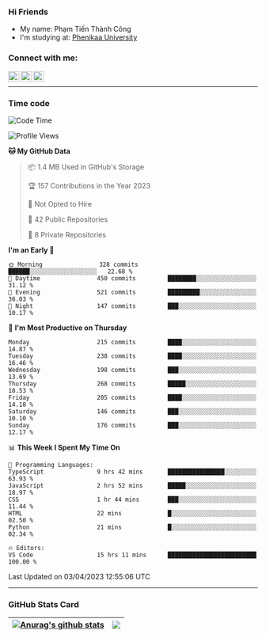 ### Hi Friends

- My name: Phạm Tiến Thành Công
- I'm studying at: [Phenikaa University]


### Connect with me:
[<img align="left" alt="PhamTienThanhCong | Facebook" width="22px" src="https://upload.wikimedia.org/wikipedia/commons/thumb/1/16/Facebook-icon-1.png/640px-Facebook-icon-1.png" />][facebook]
[<img align="left" alt="PhamTienThanhCong | Zalo" width="22px" src="https://www.anphatpc.com.vn/template/anphat_2020v2/images/icon-zalo.jpg" />][zalo]
[<img align="left" alt="PhamTienThanhCong | LinkedIn" width="22px" src="https://cdn3.iconfinder.com/data/icons/inficons/512/linkedin.png" />][linkedin]

<br />

---

### Time code

<!--START_SECTION:waka-->
![Code Time](http://img.shields.io/badge/Code%20Time-971%20hrs%205%20mins-blue)

![Profile Views](http://img.shields.io/badge/Profile%20Views-20-blue)

**🐱 My GitHub Data** 

> 📦 1.4 MB Used in GitHub's Storage 
 > 
> 🏆 157 Contributions in the Year 2023
 > 
> 🚫 Not Opted to Hire
 > 
> 📜 42 Public Repositories 
 > 
> 🔑 8 Private Repositories 
 > 
**I'm an Early 🐤** 

```text
🌞 Morning                328 commits         ██████░░░░░░░░░░░░░░░░░░░   22.68 % 
🌆 Daytime                450 commits         ████████░░░░░░░░░░░░░░░░░   31.12 % 
🌃 Evening                521 commits         █████████░░░░░░░░░░░░░░░░   36.03 % 
🌙 Night                  147 commits         ███░░░░░░░░░░░░░░░░░░░░░░   10.17 % 
```
📅 **I'm Most Productive on Thursday** 

```text
Monday                   215 commits         ████░░░░░░░░░░░░░░░░░░░░░   14.87 % 
Tuesday                  238 commits         ████░░░░░░░░░░░░░░░░░░░░░   16.46 % 
Wednesday                198 commits         ███░░░░░░░░░░░░░░░░░░░░░░   13.69 % 
Thursday                 268 commits         █████░░░░░░░░░░░░░░░░░░░░   18.53 % 
Friday                   205 commits         ████░░░░░░░░░░░░░░░░░░░░░   14.18 % 
Saturday                 146 commits         ███░░░░░░░░░░░░░░░░░░░░░░   10.10 % 
Sunday                   176 commits         ███░░░░░░░░░░░░░░░░░░░░░░   12.17 % 
```


📊 **This Week I Spent My Time On** 

```text
💬 Programming Languages: 
TypeScript               9 hrs 42 mins       ████████████████░░░░░░░░░   63.93 % 
JavaScript               2 hrs 52 mins       █████░░░░░░░░░░░░░░░░░░░░   18.97 % 
CSS                      1 hr 44 mins        ███░░░░░░░░░░░░░░░░░░░░░░   11.44 % 
HTML                     22 mins             █░░░░░░░░░░░░░░░░░░░░░░░░   02.50 % 
Python                   21 mins             █░░░░░░░░░░░░░░░░░░░░░░░░   02.34 % 

🔥 Editors: 
VS Code                  15 hrs 11 mins      █████████████████████████   100.00 % 
```


 Last Updated on 03/04/2023 12:55:06 UTC
<!--END_SECTION:waka-->

---

### GitHub Stats Card

| <a href="https://github.com/phamtienthanhcong"><img align="center" src="https://github-readme-stats.vercel.app/api?username=PhamTienThanhCong&show_icons=true&include_all_commits=true&theme=buefy&hide_border=true&theme=ocean_dark" alt="Anurag's github stats" /></a> | <a href="https://github.com/phamtienthanhcong"><img align="center" src="https://github-readme-stats.vercel.app/api/top-langs/?username=PhamTienThanhCong&layout=compact&theme=buefy&hide_border=true&theme=ocean_dark" /></a> |
| ------------- | ------------- |

[Phenikaa University]: https://phenikaa-uni.edu.vn/vi
[facebook]: https://www.facebook.com/phamtienthanhcong
[linkedin]: https://linkedin.com/in/phamtienthanhcong
[zalo]: https://zalo.me/0396396332
[tiktok]: https://www.tiktok.com/@phamtienthanhcong
[web]: https://github.com/PhamTienThanhCong/web_dev
[min project]: https://github.com/PhamTienThanhCong/Project-Of-Web
[c and cpp]: https://github.com/PhamTienThanhCong/Code_C_and_Cpro
[python]: https://github.com/PhamTienThanhCong/Python_beginer
